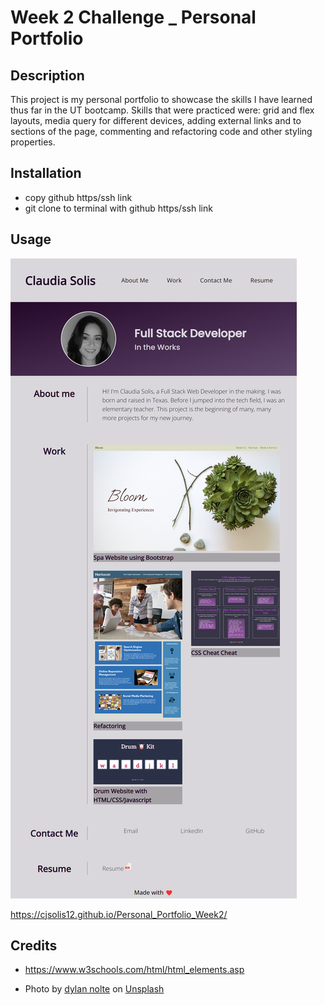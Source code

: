# Week 2 Challenge _ Personal Portfolio

## Description
This project is my personal portfolio to showcase the skills I have learned thus far in the UT bootcamp. Skills that were practiced were: grid and flex layouts, media query for different devices, adding external links and to sections of the page, commenting and refactoring code and other styling properties. 

## Installation
- copy github https/ssh link
- git clone to terminal with github https/ssh link

## Usage

![Wepage screenshot](assets/images/personal-webpage.png)

https://cjsolis12.github.io/Personal_Portfolio_Week2/


## Credits

- https://www.w3schools.com/html/html_elements.asp

- Photo by <a href="https://unsplash.com/@dylan_nolte?utm_source=unsplash&utm_medium=referral&utm_content=creditCopyText">dylan nolte</a> on <a href="https://unsplash.com/s/photos/solid-background?utm_source=unsplash&utm_medium=referral&utm_content=creditCopyText">Unsplash</a>
